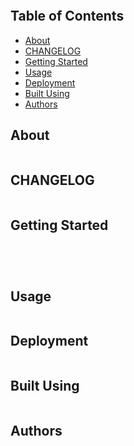 ```{include} mds/header.md
```

<h2>Table of Contents </h2>

- [About ](#about-)
- [CHANGELOG ](#changelog-)
- [Getting Started ](#getting-started-)
- [Usage ](#usage-)
- [Deployment ](#deployment-)
- [Built Using ](#built-using-)
- [Authors ](#authors-)

## About <a name = "about"></a>

```{include} ./mds/about.md
```

## CHANGELOG <a name = "changelog"></a>

```{include} ./CHANGELOG.md
```

## Getting Started <a name = "getting_started"></a>

```{include} ./mds/getting_started.md
```

```{include} ./mds/prerequisites.md
```

```{include} ./mds/instaling.md
```

```{include} ./mds/tests.md
```

## Usage <a name="usage"></a>

```{include} mds/usage.md
```

## Deployment <a name = "deployment"></a>

```{include} mds/deployment.md
```

## Built Using <a name = "built_using"></a>

```{include} mds/built_using.md
```

## Authors <a name = "authors"></a>

```{include} mds/authors.md
```